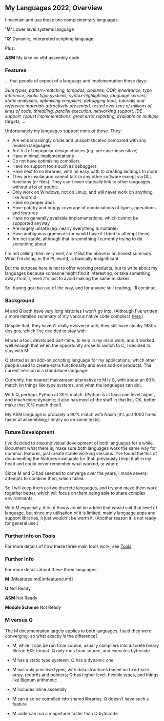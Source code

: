 ## My Languages 2022, Overview

I maintain and use these two complementary languages:

**'M'** Lower level systems language

**'Q'** Dynamic, interpreted scripting language

Plus:

**ASM** My take on x64 assembly code.

### Features

... that people of expect of a language and implementation these days:

*Sum types, pattern-matching, lambdas, closures, OOP, inheritance, type inference, exotic type systems, syntax-highlighting, language servers, static analysers, optimising compilers, debugging tools, tutorials and reference materials attractively presented, tested over tens of millions of lines of code, threading, parallel execution, networking support, IDE support, robust implementations, great error reporting, available on multiple targets, ...*

Unfortunately my languages support none of those. They:

* Are embarrassingly crude and unsophisticated compared with any modern languages
* Are full of unpopular design choices (eg. are case-insensitive)
* Have minimal implementations
* Do not have optimising compilers
* Have no support tools such as debuggers
* Have next to no libraries, with no easy path to creating bindings to more
* They are insular and cannot talk to any other software except via DLL functions (or files). They can't even statically link to other languages without a lot of trouble.
* Only work on Windows, not on Linux, and will never work on anything like Android
* Have no proper docs
* Have patchy and buggy coverage of combinations of types, operations and features
* Have no generally available implementations, which cannot be supported anyway
* Are largely unsafe (eg. nearly everything is mutable)
* Have ambiguous grammars (or would have it I tried to attempt them)
* Are not stable, although that is something I currently trying to do something about

I'm not selling them very well, am I? But the above is an honest summary. What I'm doing, in the PL world, is basically insignificant.

But the purpose here is not to offer working products, but to write about my languages because someone might find it interesting, or take something away from it, even it's just to avoid making the same mistakes.

So, having got that out of the way, and for anyone still reading, I'll continue.

### Background

M and Q both have very long histories I won't go into. (Although I've written a more detailed summary of my various native code compilers [here](../mycompilers.md).)

Despite that, they haven't really evolved much; they still have clunky 1980s designs, which I've decided to stay with.

M was a tool, developed part-time, to help in my main work, and it worked well enough that when the opportunity arose to switch to C, I decided to stay with M.

Q started as an add-on scripting language for my applications, which other people used to create extra functionality and even add-on products. The current version is a standalone language.

Currently, the nearest mainstream alternative to M is C, with about an 80% match (in things like type systems, and what the languages can do).

With Q, perhaps Python at 30% match. (Python is at least one level higher, and *much* more dynamic; it also has most of the stuff in that list. OK, better make that 10% match then!)

My ASM language is probably a 90% match with Nasm (it's just 1000 times faster at assembling; literally so on some tests).

### Future Development

I've decided to stop individual development of both languages for a while. Document what there is, make sure both languages work the same way for common features, just create stable working versions. I've found the this of documenting the features invaluable for that; previously I kept it all in my head and could never remember what worked, or where.

Since M and Q had seemed to converge over the years, I made several attempts to combine then, which failed.

So I will keep them as two discrete languages, and try and make them work together better, which will focus on them being able to share complex environments.

With M especially, lots of things could be added that would suit that level of language, but since my utilisation of it is limited, mainly language apps and support libraries, it just wouldn't be worth it. (Another reason it is not ready for general use.)

### Further Info on Tools

For more details of how these three main tools work, see [Tools](Tools.md).

### Further Info

For more details about these three languages:

**M** [Mfeatures.md](mfeatured.md]

**Q** Not Ready

**ASM** Not Ready

**Module Scheme** Not Ready

### M versus Q

The M documentation largely applies to both languages. I said they were converging, so what exactly *is* the difference?

* M, while it can be run from source, usually compilers into discrete binary files in EXE format. Q only runs from source, and executes bytecode

* M has a static type systeem, Q has a dynamic one

* M has only primitive types, with data structures based on fixed-size array, records and pointers; Q has higher level, flexible types, and things like Bignum arithmetic

* M includes inline assembly

* M can also be compiled into shared libraries; Q doesn't have such a feature

* M code can run a magnitude faster than Q bytecode
